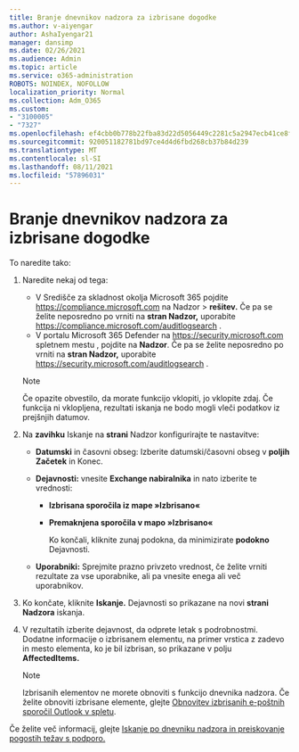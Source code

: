 ```yaml
---
title: Branje dnevnikov nadzora za izbrisane dogodke
ms.author: v-aiyengar
author: AshaIyengar21
manager: dansimp
ms.date: 02/26/2021
ms.audience: Admin
ms.topic: article
ms.service: o365-administration
ROBOTS: NOINDEX, NOFOLLOW
localization_priority: Normal
ms.collection: Adm_O365
ms.custom:
- "3100005"
- "7327"
ms.openlocfilehash: ef4cbb0b778b22fba83d22d5056449c2281c5a2947ecb41ce8f808a4d1132426
ms.sourcegitcommit: 920051182781bd97ce4d4d6fbd268cb37b84d239
ms.translationtype: MT
ms.contentlocale: sl-SI
ms.lasthandoff: 08/11/2021
ms.locfileid: "57896031"
---
```

# <a name="read-the-audit-logs-for-deleted-events"></a>Branje dnevnikov nadzora za izbrisane dogodke

To naredite tako:

1. Naredite nekaj od tega:
   - V Središče za skladnost okolja Microsoft 365 pojdite <https://compliance.microsoft.com> na Nadzor  \> **rešitev.** Če pa se želite neposredno po vrniti na **stran Nadzor,** uporabite <https://compliance.microsoft.com/auditlogsearch> .
   - V portalu Microsoft 365 Defender na <https://security.microsoft.com> spletnem mestu , pojdite na **Nadzor**. Če pa se želite neposredno po vrniti na **stran Nadzor,** uporabite <https://security.microsoft.com/auditlogsearch> .

    > [!NOTE]
    > Če opazite obvestilo, da morate funkcijo vklopiti, jo vklopite zdaj. Če funkcija ni vklopljena, rezultati iskanja ne bodo mogli vleči podatkov iz prejšnjih datumov.

2. Na **zavihku** Iskanje na **strani** Nadzor konfigurirajte te nastavitve:
   - **Datumski** in časovni obseg: Izberite datumski/časovni obseg v **poljih** **Začetek** in Konec.
   - **Dejavnosti:** vnesite **Exchange nabiralnika** in nato izberite te vrednosti:
     - **Izbrisana sporočila iz mape »Izbrisano«**
     - **Premaknjena sporočila v mapo »Izbrisano«**

       Ko končali, kliknite zunaj podokna, da minimizirate **podokno** Dejavnosti.

   - **Uporabniki:** Sprejmite prazno privzeto vrednost, če želite vrniti rezultate za vse uporabnike, ali pa vnesite enega ali več uporabnikov.

3. Ko končate, kliknite **Iskanje.** Dejavnosti so prikazane na novi **strani Nadzora** iskanja.

4. V rezultatih izberite dejavnost, da odprete letak s podrobnostmi. Dodatne informacije o izbrisanem elementu, na primer vrstica z zadevo in mesto elementa, ko je bil izbrisan, so prikazane v polju **AffectedItems.**

   > [!NOTE]
   > Izbrisanih elementov ne morete obnoviti s funkcijo dnevnika nadzora. Če želite obnoviti izbrisane elemente, glejte [Obnovitev izbrisanih e-poštnih sporočil Outlook v spletu](https://support.microsoft.com/office/recover-deleted-email-messages-in-outlook-on-the-web-a8ca78ac-4721-4066-95dd-571842e9fb11).

Če želite več informacij, glejte [Iskanje po dnevniku nadzora in preiskovanje pogostih težav s podporo.](https://docs.microsoft.com/microsoft-365/compliance/auditing-troubleshooting-scenarios)
